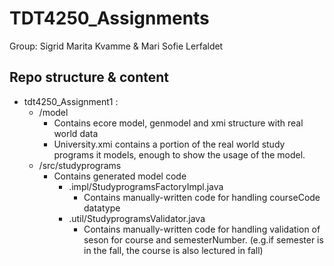 # TDT4250_Assignments

Group: Sigrid Marita Kvamme & Mari Sofie Lerfaldet 

## Repo structure & content
- tdt4250_Assignment1 : 
  - /model
     - Contains ecore model, genmodel and xmi structure with real world data
     - University.xmi contains a portion of the real world study programs it models, enough to show the usage of the model.
  - /src/studyprograms
     - Contains generated model code 
       - .impl/StudyprogramsFactoryImpl.java
          - Contains manually-written code for handling courseCode datatype 
       - .util/StudyprogramsValidator.java
          - Contains manually-written code for handling validation of seson for course and semesterNumber. (e.g.if semester is in the fall, the course is also      lectured in fall)
 
